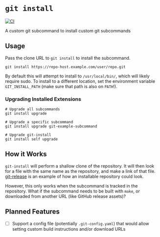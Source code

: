 # `git install`

[![CI](https://github.com/spenserblack/git-install/actions/workflows/ci.yml/badge.svg)](https://github.com/spenserblack/git-install/actions/workflows/ci.yml)

A custom git subcommand to install custom git subcommands

## Usage

Pass the clone URL to `git install` to install the subcommand.

```shell
git install https://repo-host.example.com/user/repo.git
```

By default this will attempt to install to `/usr/local/bin/`,
which will likely require sudo. To install to a different location,
set the environment variable `GIT_INSTALL_PATH` (make sure that path
is also on `PATH`!).

### Upgrading Installed Extensions

```shell
# Upgrade all subcommands
git install upgrade

# Upgrade a specific subcommand
git install upgrade git-example-subcommand

# Upgrade git-install
git install self upgrade
```

## How it Works

`git-install` will perform a shallow clone of the repository.
It will then look for a file with the same name as the repository,
and make a link of that file. [git-release] is an example of how
an installable repository could look.

However, this only works when the subcommand is tracked in the
repository. What if the subcommand needs to be built with `make`,
or downloaded from another URL (like GitHub release assets)?

## Planned Features

- [ ] Support a config file (potentially `.git-config.yaml`) that
  would allow setting custom build instructions and/or download URLs

[git-release]: https://github.com/spenserblack/git-release
